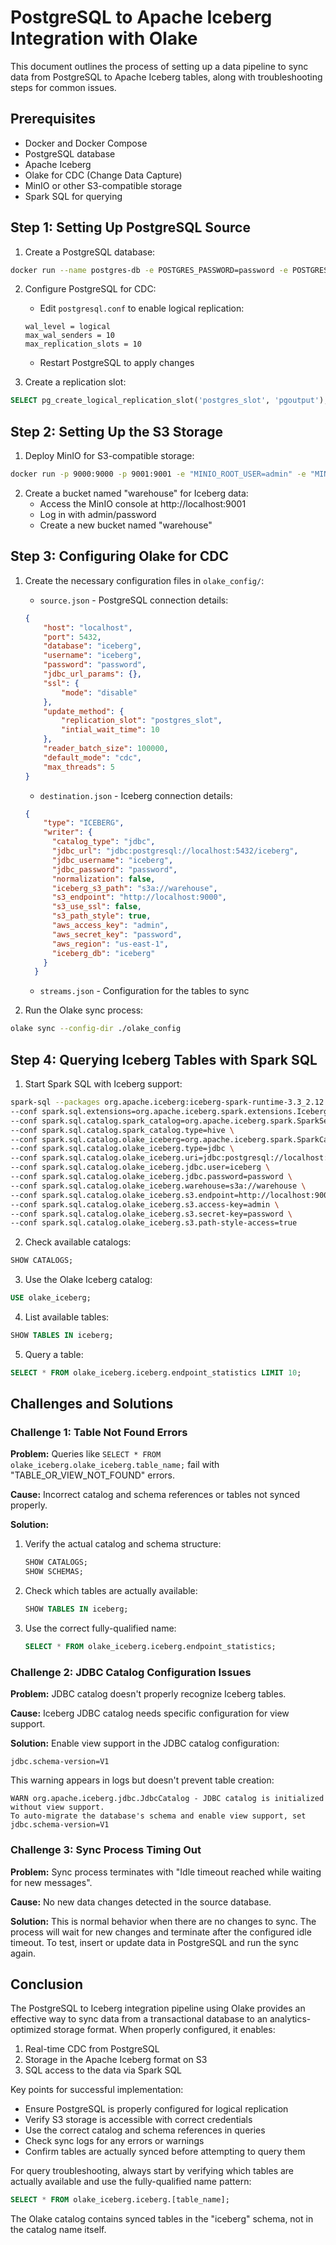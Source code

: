 # PostgreSQL to Apache Iceberg Integration with Olake

This document outlines the process of setting up a data pipeline to sync data from PostgreSQL to Apache Iceberg tables, along with troubleshooting steps for common issues.

## Prerequisites

- Docker and Docker Compose
- PostgreSQL database
- Apache Iceberg
- Olake for CDC (Change Data Capture)
- MinIO or other S3-compatible storage
- Spark SQL for querying

## Step 1: Setting Up PostgreSQL Source

1. Create a PostgreSQL database:

```bash
docker run --name postgres-db -e POSTGRES_PASSWORD=password -e POSTGRES_USER=iceberg -e POSTGRES_DB=iceberg -p 5432:5432 -d postgres:13
```

2. Configure PostgreSQL for CDC:
   - Edit `postgresql.conf` to enable logical replication:
   ```
   wal_level = logical
   max_wal_senders = 10
   max_replication_slots = 10
   ```
   - Restart PostgreSQL to apply changes

3. Create a replication slot:
```sql
SELECT pg_create_logical_replication_slot('postgres_slot', 'pgoutput');
```

## Step 2: Setting Up the S3 Storage

1. Deploy MinIO for S3-compatible storage:

```bash
docker run -p 9000:9000 -p 9001:9001 -e "MINIO_ROOT_USER=admin" -e "MINIO_ROOT_PASSWORD=password" minio/minio server /data --console-address ":9001"
```

2. Create a bucket named "warehouse" for Iceberg data:
   - Access the MinIO console at http://localhost:9001
   - Log in with admin/password
   - Create a new bucket named "warehouse"

## Step 3: Configuring Olake for CDC

1. Create the necessary configuration files in `olake_config/`:

   - `source.json` - PostgreSQL connection details:
   ```json
   {
       "host": "localhost",
       "port": 5432,
       "database": "iceberg",
       "username": "iceberg",
       "password": "password",
       "jdbc_url_params": {},
       "ssl": {
           "mode": "disable"
       },
       "update_method": {
           "replication_slot": "postgres_slot",
           "intial_wait_time": 10
       },
       "reader_batch_size": 100000,
       "default_mode": "cdc",
       "max_threads": 5
   }
   ```

   - `destination.json` - Iceberg connection details:
   ```json
   {
       "type": "ICEBERG",
       "writer": {
         "catalog_type": "jdbc",
         "jdbc_url": "jdbc:postgresql://localhost:5432/iceberg",
         "jdbc_username": "iceberg",
         "jdbc_password": "password",
         "normalization": false,
         "iceberg_s3_path": "s3a://warehouse",
         "s3_endpoint": "http://localhost:9000",
         "s3_use_ssl": false,
         "s3_path_style": true,
         "aws_access_key": "admin",
         "aws_secret_key": "password",
         "aws_region": "us-east-1",
         "iceberg_db": "iceberg"
       }
     }
   ```

   - `streams.json` - Configuration for the tables to sync

2. Run the Olake sync process:
```bash
olake sync --config-dir ./olake_config
```

## Step 4: Querying Iceberg Tables with Spark SQL

1. Start Spark SQL with Iceberg support:
```bash
spark-sql --packages org.apache.iceberg:iceberg-spark-runtime-3.3_2.12:1.3.0 \
--conf spark.sql.extensions=org.apache.iceberg.spark.extensions.IcebergSparkSessionExtensions \
--conf spark.sql.catalog.spark_catalog=org.apache.iceberg.spark.SparkSessionCatalog \
--conf spark.sql.catalog.spark_catalog.type=hive \
--conf spark.sql.catalog.olake_iceberg=org.apache.iceberg.spark.SparkCatalog \
--conf spark.sql.catalog.olake_iceberg.type=jdbc \
--conf spark.sql.catalog.olake_iceberg.uri=jdbc:postgresql://localhost:5432/iceberg \
--conf spark.sql.catalog.olake_iceberg.jdbc.user=iceberg \
--conf spark.sql.catalog.olake_iceberg.jdbc.password=password \
--conf spark.sql.catalog.olake_iceberg.warehouse=s3a://warehouse \
--conf spark.sql.catalog.olake_iceberg.s3.endpoint=http://localhost:9000 \
--conf spark.sql.catalog.olake_iceberg.s3.access-key=admin \
--conf spark.sql.catalog.olake_iceberg.s3.secret-key=password \
--conf spark.sql.catalog.olake_iceberg.s3.path-style-access=true
```

2. Check available catalogs:
```sql
SHOW CATALOGS;
```

3. Use the Olake Iceberg catalog:
```sql
USE olake_iceberg;
```

4. List available tables:
```sql
SHOW TABLES IN iceberg;
```

5. Query a table:
```sql
SELECT * FROM olake_iceberg.iceberg.endpoint_statistics LIMIT 10;
```

## Challenges and Solutions

### Challenge 1: Table Not Found Errors

**Problem:** Queries like `SELECT * FROM olake_iceberg.olake_iceberg.table_name;` fail with "TABLE_OR_VIEW_NOT_FOUND" errors.

**Cause:** Incorrect catalog and schema references or tables not synced properly.

**Solution:** 
1. Verify the actual catalog and schema structure:
   ```sql
   SHOW CATALOGS;
   SHOW SCHEMAS;
   ```

2. Check which tables are actually available:
   ```sql
   SHOW TABLES IN iceberg;
   ```

3. Use the correct fully-qualified name:
   ```sql
   SELECT * FROM olake_iceberg.iceberg.endpoint_statistics;
   ```

### Challenge 2: JDBC Catalog Configuration Issues

**Problem:** JDBC catalog doesn't properly recognize Iceberg tables.

**Cause:** Iceberg JDBC catalog needs specific configuration for view support.

**Solution:** Enable view support in the JDBC catalog configuration:
```
jdbc.schema-version=V1
```

This warning appears in logs but doesn't prevent table creation:
```
WARN org.apache.iceberg.jdbc.JdbcCatalog - JDBC catalog is initialized without view support. 
To auto-migrate the database's schema and enable view support, set jdbc.schema-version=V1
```

### Challenge 3: Sync Process Timing Out

**Problem:** Sync process terminates with "Idle timeout reached while waiting for new messages".

**Cause:** No new data changes detected in the source database.

**Solution:** This is normal behavior when there are no changes to sync. The process will wait for new changes and terminate after the configured idle timeout. To test, insert or update data in PostgreSQL and run the sync again.

## Conclusion

The PostgreSQL to Iceberg integration pipeline using Olake provides an effective way to sync data from a transactional database to an analytics-optimized storage format. When properly configured, it enables:

1. Real-time CDC from PostgreSQL
2. Storage in the Apache Iceberg format on S3
3. SQL access to the data via Spark SQL

Key points for successful implementation:
- Ensure PostgreSQL is properly configured for logical replication
- Verify S3 storage is accessible with correct credentials
- Use the correct catalog and schema references in queries
- Check sync logs for any errors or warnings
- Confirm tables are actually synced before attempting to query them

For query troubleshooting, always start by verifying which tables are actually available and use the fully-qualified name pattern:
```sql
SELECT * FROM olake_iceberg.iceberg.[table_name];
```

The Olake catalog contains synced tables in the "iceberg" schema, not in the catalog name itself. 